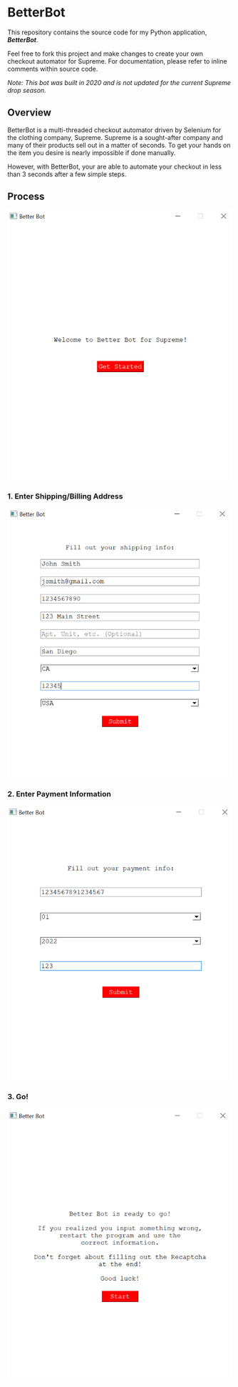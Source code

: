 # BetterBot

This repository contains the source code for my Python application, **_BetterBot_**.

Feel free to fork this project and make changes to create your own checkout automator for Supreme. For documentation, please refer to inline comments within source code.

*Note: This bot was built in 2020 and is not updated for the current Supreme drop season.*

## Overview
BetterBot is a multi-threaded checkout automator driven by Selenium for the clothing company, Supreme. Supreme is a sought-after company and many of their products sell out in a matter of seconds. To get your hands on the item you desire is nearly impossible if done manually.

However, with BetterBot, your are able to automate your checkout in less than 3 seconds after a few simple steps.

## Process

![](assets/img1.png)

### 1. Enter Shipping/Billing Address
![](assets/img2.png)

### 2. Enter Payment Information
![](assets/img3.png)

### 3. Go!
![](assets/img4.png)